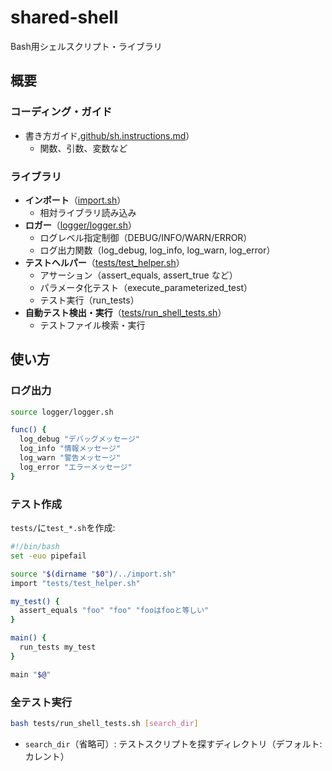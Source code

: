 # shared-shell

Bash用シェルスクリプト・ライブラリ

## 概要

### コーディング・ガイド

- 書き方ガイド[.github/sh.instructions.md](.github/sh.instructions.md)）
  - 関数、引数、変数など

### ライブラリ

- **インポート**（[import.sh](import.sh)）
  - 相対ライブラリ読み込み
- **ロガー**（[logger/logger.sh](logger/logger.sh)）
  - ログレベル指定制御（DEBUG/INFO/WARN/ERROR）
  - ログ出力関数（log_debug, log_info, log_warn, log_error）
- **テストヘルパー**（[tests/test_helper.sh](tests/test_helper.sh)）
  - アサーション（assert_equals, assert_true など）
  - パラメータ化テスト（execute_parameterized_test）
  - テスト実行（run_tests）
- **自動テスト検出・実行**（[tests/run_shell_tests.sh](tests/run_shell_tests.sh)）
  - テストファイル検索・実行

## 使い方

### ログ出力

```bash
source logger/logger.sh

func() {
  log_debug "デバッグメッセージ"
  log_info "情報メッセージ"
  log_warn "警告メッセージ"
  log_error "エラーメッセージ"
}
```

### テスト作成

`tests/`に`test_*.sh`を作成:

```bash
#!/bin/bash
set -euo pipefail

source "$(dirname "$0")/../import.sh"
import "tests/test_helper.sh"

my_test() {
  assert_equals "foo" "foo" "fooはfooと等しい"
}

main() {
  run_tests my_test
}

main "$@"
```

### 全テスト実行

```bash
bash tests/run_shell_tests.sh [search_dir]
```

- `search_dir`（省略可）: テストスクリプトを探すディレクトリ（デフォルト:カレント）

